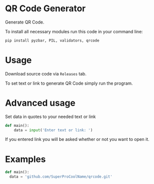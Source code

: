 # QR Code Generator
Generate QR Code.

To install all necessary modules run this code in your command line: 

```bash
pip install pyzbar, PIL, validators, qrcode
```

# Usage
Download source code via `Releases` tab.

To set text or link to generate QR Code simply run the program.

# Advanced usage
Set data in quotes to your needed text or link
```python
def main():
    data = input('Enter text or link: ')
```
If you entered link you will be asked whether or not you want to open it.

# Examples

```python
def main():
  data = 'github.com/SuperProCoolName/qrcode.git'
```
